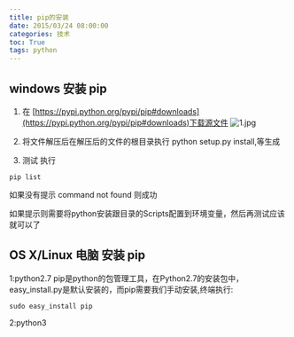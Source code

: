 ```yaml
---
title: pip的安装
date: 2015/03/24 08:00:00
categories: 技术
toc: True
tags: python
---
```

## windows 安装 pip
1. 在 [https://pypi.python.org/pypi/pip#downloads](https://pypi.python.org/pypi/pip#downloads)下载源文件
![1.jpg](1.jpg)

2. 将文件解压后在解压后的文件的根目录执行 python setup.py install,等生成

3. 测试 执行
```
pip list
```
如果没有提示 command not found 则成功

如果提示则需要将python安装跟目录的Scripts配置到环境变量，然后再测试应该就可以了


## OS X/Linux 电脑 安装 pip
1:python2.7 pip是python的包管理工具，在Python2.7的安装包中，easy_install.py是默认安装的，而pip需要我们手动安装,终端执行:
```
sudo easy_install pip
```

2:python3